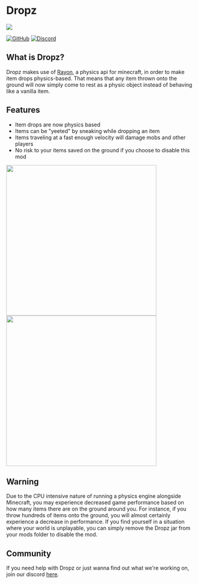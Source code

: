 # Dropz
![](https://github.com/LazuriteMC/Dropz/raw/main/src/main/resources/assets/dropz/icon.png)

[![GitHub](https://img.shields.io/github/license/LazuriteMC/Dropz?color=A31F34&label=License&labelColor=8A8B8C)](https://github.com/LazuriteMC/Dropz/blob/main/LICENSE)
[![Discord](https://img.shields.io/discord/719662192601071747?color=7289DA&label=Discord&labelColor=2C2F33&logo=Discord)](https://discord.gg/NNPPHN7b3P)

## What is Dropz?
Dropz makes use of [Rayon](https://github.com/LazuriteMC/Rayon), a physics api for minecraft, in order to
make item drops physics-based. That means that any item thrown onto the ground will now simply come to rest
as a physic object instead of behaving like a vanilla item.

## Features
* Item drops are now physics based
* Items can be "yeeted" by sneaking while dropping an item
* Items traveling at a fast enough velocity will damage mobs and other players
* No risk to your items saved on the ground if you choose to disable this mod

<img src="https://github.com/LazuriteMC/lazuritemc.github.io/raw/master/gif/yeet.gif" width="400">
<img src="https://github.com/LazuriteMC/lazuritemc.github.io/raw/master/gif/apple_time.gif" width="400">

## Warning
Due to the CPU intensive nature of running a physics engine alongside Minecraft, you may experience decreased
game performance based on how many items there are on the ground around you. For instance, if you throw
hundreds of items onto the ground, you will almost certainly experience a decrease in performance. If you find
yourself in a situation where your world is unplayable, you can simply remove the Dropz jar from your mods
folder to disable the mod.

## Community
If you need help with Dropz or just wanna find out what we're working on, join our discord [here](https://discord.gg/NNPPHN7b3P).